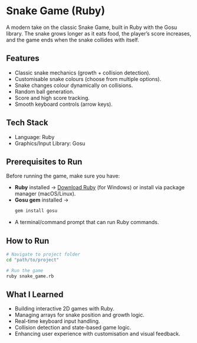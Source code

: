 # Snake Game (Ruby)

A modern take on the classic Snake Game, built in Ruby with the Gosu library.
The snake grows longer as it eats food, the player’s score increases, and the game ends when the snake collides with itself.

## Features
- Classic snake mechanics (growth + collision detection).
- Customisable snake colours (choose from multiple options).
- Snake changes colour dynamically on collisions.
- Random ball generation.
- Score and high score tracking.
- Smooth keyboard controls (arrow keys).

## Tech Stack
- Language: Ruby
- Graphics/Input Library: Gosu

## Prerequisites to Run
Before running the game, make sure you have:
- **Ruby** installed → [Download Ruby](https://rubyinstaller.org/) (for Windows) or install via package manager (macOS/Linux).  
- **Gosu gem** installed →  
  ```bash
  gem install gosu
  ```
- A terminal/command prompt that can run Ruby commands.  

## How to Run
```bash
# Navigate to project folder
cd "path/to/project"

# Run the game
ruby snake_game.rb
```

## What I Learned
- Building interactive 2D games with Ruby.
- Managing arrays for snake position and growth logic.
- Real-time keyboard input handling.
- Collision detection and state-based game logic.
- Enhancing user experience with customisation and visual feedback.
